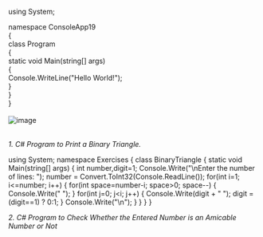 using System;

namespace ConsoleApp19<br>
{<br>
    class Program<br>
    {<br>
        static void Main(string[] args)<br>
        {<br>
            Console.WriteLine("Hello World!");<br>
        }<br>
    }<br>
}<br>
<br>
![image](https://user-images.githubusercontent.com/97939934/154427847-cfaea340-aa44-43ea-9374-e8fef8963d26.png)
<br>
<br>


*1. C# Program to Print a Binary Triangle.*

using System;
namespace Exercises
{
 class BinaryTriangle
 {
 static void Main(string[] args)
 {
 int number,digit=1;
 Console.Write("\nEnter the number of lines: ");
 number = Convert.ToInt32(Console.ReadLine());
 for(int i=1; i<=number; i++)
 {
 for(int space=number-i; space>0; space--)
 {
 Console.Write(" ");
 }
 for(int j=0; j<i; j++)
 {
 Console.Write(digit + " ");
 digit = (digit==1) ? 0:1;
 }
 Console.Write("\n");
 }
 }
 }
}



*2. C# Program to Check Whether the Entered Number is an Amicable Number or Not*

